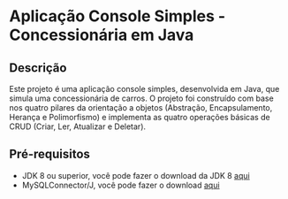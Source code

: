 # Aplicação Console Simples - Concessionária em Java

## Descrição

Este projeto é uma aplicação console simples, desenvolvida em Java, que simula uma concessionária de carros. O projeto foi construído com base nos quatro pilares da orientação a objetos (Abstração, Encapsulamento, Herança e Polimorfismo) e implementa as quatro operações básicas de CRUD (Criar, Ler, Atualizar e Deletar).

## Pré-requisitos

- JDK 8 ou superior, você pode fazer o download da JDK 8 [aqui](https://www.oracle.com/java/technologies/javase/javase-jdk8-downloads.html)
- MySQLConnector/J, você pode fazer o download [aqui](https://dev.mysql.com/downloads/connector/j/5.1.html)

